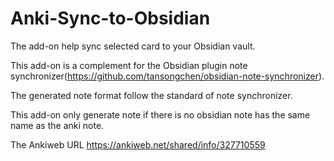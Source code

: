 # Anki-Sync-to-Obsidian

The add-on help sync selected card to your Obsidian vault.

This add-on is a complement for the Obsidian plugin note synchronizer(https://github.com/tansongchen/obsidian-note-synchronizer).

The generated note format follow the standard of note synchronizer.

This add-on only generate note if there is no obsidian note has the same name as the anki note.

The Ankiweb URL https://ankiweb.net/shared/info/327710559
